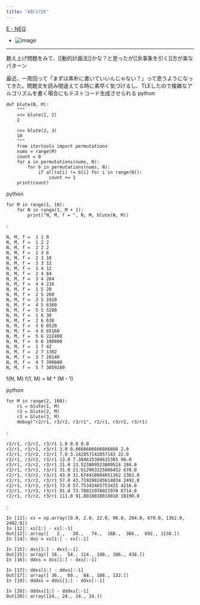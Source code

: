 ```yaml
---
title: "ABC172E"
---
```


[E - NEQ](https://atcoder.jp/contests/abc172/tasks/abc172_e)
- ![image](https://gyazo.com/a43c39f8615db563d14106992866b62e/thumb/1000)


-----
数え上げ問題をみて、[[動的計画法]]かな？と思ったが[[余事象を引く]]方が楽なパターン

最近、一周回って「まずは素朴に書いていいんじゃない？」って思うようになってきた。問題文を読み間違えてる時に素早く気づけるし、TLEしたので複雑なアルゴリズムを書く場合にもテストコード生成させられる
python

```
def blute(N, M):
    """
    >>> blute(2, 2)
    2

    >>> blute(2, 3)
    18
    """
    from itertools import permutations
    nums = range(M)
    count = 0
    for a in permutations(nums, N):
        for b in permutations(nums, N):
            if all(a[i] != b[i] for i in range(N)):
                count += 1
    print(count)
```


python

```
for M in range(1, 10):
    for N in range(1, M + 1):
        print("N, M, f = ", N, M, blute(N, M))
```


:

```
N, M, f =  1 1 0
N, M, f =  1 2 2
N, M, f =  2 2 2
N, M, f =  1 3 6
N, M, f =  2 3 18
N, M, f =  3 3 12
N, M, f =  1 4 12
N, M, f =  2 4 84
N, M, f =  3 4 264
N, M, f =  4 4 216
N, M, f =  1 5 20
N, M, f =  2 5 260
N, M, f =  3 5 1920
N, M, f =  4 5 6360
N, M, f =  5 5 5280
N, M, f =  1 6 30
N, M, f =  2 6 630
N, M, f =  3 6 8520
N, M, f =  4 6 65160
N, M, f =  5 6 222480
N, M, f =  6 6 190800
N, M, f =  1 7 42
N, M, f =  2 7 1302
N, M, f =  3 7 28140
N, M, f =  4 7 390600
N, M, f =  5 7 3059280
```


f(N, M)
f(1, M) = M * (M - 1)

python

```
for M in range(2, 100):
    r1 = blute(1, M)
    r2 = blute(2, M)
    r3 = blute(3, M)
    debug("r2/r1, r3/r2, r3/r1", r2/r1, r3/r2, r3/r1)
```


:

```
r2/r1, r3/r2, r3/r1 1.0 0.0 0.0
r2/r1, r3/r2, r3/r1 3.0 0.6666666666666666 2.0
r2/r1, r3/r2, r3/r1 7.0 3.142857142857143 22.0
r2/r1, r3/r2, r3/r1 13.0 7.384615384615385 96.0
r2/r1, r3/r2, r3/r1 21.0 13.523809523809524 284.0
r2/r1, r3/r2, r3/r1 31.0 21.612903225806452 670.0
r2/r1, r3/r2, r3/r1 43.0 31.674418604651162 1362.0
r2/r1, r3/r2, r3/r1 57.0 43.719298245614034 2492.0
r2/r1, r3/r2, r3/r1 73.0 57.75342465753425 4216.0
r2/r1, r3/r2, r3/r1 91.0 73.78021978021978 6714.0
r2/r1, r3/r2, r3/r1 111.0 91.8018018018018 10190.0
```


:

```
In [11]: xs = np.array([0.0, 2.0, 22.0, 96.0, 284.0, 670.0, 1362.0, 2492.0])
In [12]: xs[1:] - xs[:-1]
Out[12]: array([   2.,   20.,   74.,  188.,  386.,  692., 1130.])
In [14]: dxs = xs[1:] - xs[:-1]

In [15]: dxs[1:] - dxs[:-1]
Out[15]: array([ 18.,  54., 114., 198., 306., 438.])
In [16]: ddxs = dxs[1:] - dxs[:-1]

In [17]: ddxs[1:] - ddxs[:-1]
Out[17]: array([ 36.,  60.,  84., 108., 132.])
In [19]: dddxs = ddxs[1:] - ddxs[:-1]

In [20]: dddxs[1:] - dddxs[:-1]
Out[20]: array([24., 24., 24., 24.])
```



